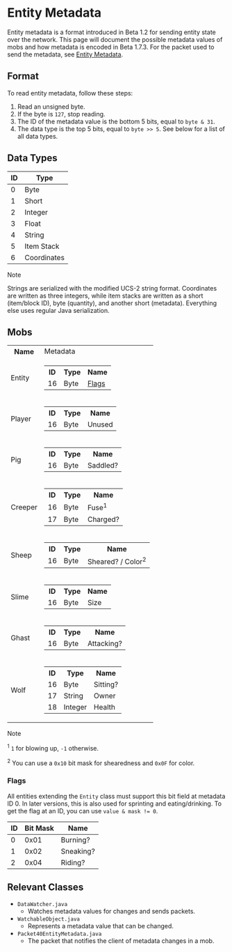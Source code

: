 # Entity Metadata
Entity metadata is a format introduced in Beta 1.2 for sending entity state over the network. This page will document the possible metadata values of mobs and how metadata is encoded in Beta 1.7.3. For the packet used to send the metadata, see [Entity Metadata](beta/040-entity-metadata.md).

## Format
To read entity metadata, follow these steps:
1. Read an unsigned byte.
1. If the byte is `127`, stop reading.
1. The ID of the metadata value is the bottom 5 bits, equal to `byte & 31`.
1. The data type is the top 5 bits, equal to `byte >> 5`. See below for a list of all data types.

## Data Types
| ID | Type |
| --- | --- | 
| 0 | Byte |
| 1 | Short |
| 2 | Integer |
| 3 | Float |
| 4 | String |
| 5 | Item Stack |
| 6 | Coordinates |

> [!NOTE]
> Strings are serialized with the modified UCS-2 string format. Coordinates are written as three integers, while item stacks are written as a short (item/block ID), byte (quantity), and another short (metadata). Everything else uses regular Java serialization.

## Mobs
<table>
    <tr>
        <th>Name</th>
        <td>Metadata</td>
    </tr>
    <tr>
        <td>Entity<sup></sup></td>
        <td>
            <table>
                <tr>
                    <th>ID</th>
                    <th>Type</th>
                    <th>Name</th>
                </tr>
                <tr>
                    <td>16</td>
                    <td>Byte</td>
                    <td><a href="#flags">Flags</a></td>
                </tr>
            </table>
        </td>
    </tr>
    <tr>
        <td>Player</td>
        <td>
            <table>
                <tr>
                    <th>ID</th>
                    <th>Type</th>
                    <th>Name</th>
                </tr>
                <tr>
                    <td>16</td>
                    <td>Byte</td>
                    <td>Unused</td>
                </tr>
            </table>
        </td>
    </tr>
    </tr>
        <td>Pig</td>
        <td>
            <table>
                <tr>
                    <th>ID</th>
                    <th>Type</th>
                    <th>Name</th>
                </tr>
                <tr>
                    <td>16</td>
                    <td>Byte</td>
                    <td>Saddled?</td>
                </tr>
            </table>
        </td>
    </tr>
    </tr>
        <td>Creeper</td>
        <td>
            <table>
                <tr>
                    <th>ID</th>
                    <th>Type</th>
                    <th>Name</th>
                </tr>
                <tr>
                    <td>16</td>
                    <td>Byte</td>
                    <td>Fuse<sup>1</sup></td>
                </tr>
                <tr>
                    <td>17</td>
                    <td>Byte</td>
                    <td>Charged?</td>
                </tr>
            </table>
        </td>
    </tr>
    </tr>
        <td>Sheep</td>
        <td>
            <table>
                <tr>
                    <th>ID</th>
                    <th>Type</th>
                    <th>Name</th>
                </tr>
                <tr>
                    <td>16</td>
                    <td>Byte</td>
                    <td>Sheared? / Color<sup>2</sup></td>
                </tr>
            </table>
        </td>
    </tr>
    </tr>
        <td>Slime</td>
        <td>
            <table>
                <tr>
                    <th>ID</th>
                    <th>Type</th>
                    <th>Name</th>
                </tr>
                <tr>
                    <td>16</td>
                    <td>Byte</td>
                    <td>Size</td>
                </tr>
            </table>
        </td>
    </tr>
    </tr>
        <td>Ghast</td>
        <td>
            <table>
                <tr>
                    <th>ID</th>
                    <th>Type</th>
                    <th>Name</th>
                </tr>
                <tr>
                    <td>16</td>
                    <td>Byte</td>
                    <td>Attacking?</td>
                </tr>
            </table>
        </td>
    </tr>
    </tr>
        <td>Wolf</td>
        <td>
            <table>
                <tr>
                    <th>ID</th>
                    <th>Type</th>
                    <th>Name</th>
                </tr>
                <tr>
                    <td>16</td>
                    <td>Byte</td>
                    <td>Sitting?</td>
                </tr>
                <tr>
                    <td>17</td>
                    <td>String</td>
                    <td>Owner</td>
                </tr>
                <tr>
                    <td>18</td>
                    <td>Integer</td>
                    <td>Health</td>
                </tr>
            </table>
        </td>
    </tr>
</table>

> [!NOTE]
> <sup>1</sup> `1` for blowing up, `-1` otherwise.
>
> <sup>2</sup> You can use a `0x10` bit mask for shearedness and `0x0F` for color.

### Flags
All entities extending the `Entity` class must support this bit field at metadata ID 0. In later versions, this is also used for sprinting and eating/drinking. To get the flag at an ID, you can use `value & mask != 0`.

| ID | Bit Mask | Name |
| --- | --- | --- |
| 0 | 0x01 | Burning? |
| 1 | 0x02 | Sneaking? |
| 2 | 0x04 | Riding? |

## Relevant Classes
- `DataWatcher.java`
    - Watches metadata values for changes and sends packets.
- `WatchableObject.java`
    - Represents a metadata value that can be changed.
- `Packet40EntityMetadata.java`
    - The packet that notifies the client of metadata changes in a mob.